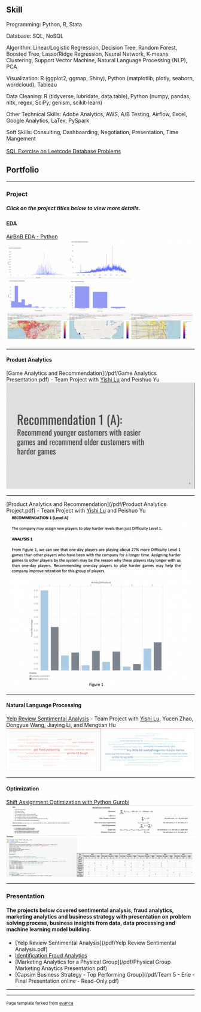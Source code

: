 ## Skill

  Programming: Python, R, Stata
  <br>
  
  Database: SQL, NoSQL
  <br>
  
  Algorithm: Linear/Logistic Regression, Decision Tree, Random Forest, Boosted Tree, Lasso/Ridge Regression, Neural Network, K-means Clustering, Support Vector Machine, Natural Language Processing (NLP), PCA 
  <br>
  
  Visualization: R (ggplot2, ggmap, Shiny), Python (matplotlib, plotly, seaborn, wordcloud), Tableau
  <br>
  
  Data Cleaning: R (tidyverse, lubridate, data.table), Python (numpy, pandas, nltk, regex, SciPy, genism, scikit-learn)
  <br>
  
  Other Technical Skills: Adobe Analytics, AWS, A/B Testing, Airflow, Excel, Google Analytics, LaTex, PySpark
  <br>
  
  Soft Skills: Consulting, Dashboarding, Negotiation, Presentation, Time Mangement  
<br>
[SQL Exercise on Leetcode Database Problems](https://github.com/anyuleannli/SQL)

## Portfolio

---

### Project 
##### Click on the project titles below to view more details.

#### EDA
[AirBnB EDA - Python](https://github.com/anyuleannli/Exploratory-Analysis-on-AirBnB-Data/)
<img src="images/AirBnB_EDA.png?raw=true"/>

---
#### Product Analytics
[Game Analytics and Recommendation](/pdf/Game Analytics Presentation.pdf) - Team Project with [Yishi Lu](https://github.com/yishilu) and Peishuo Yu
<img src="images/Game_1.gif?raw=true"/>

---
[Product Analytics and Recommendation](/pdf/Product Analytics Project.pdf) - Team Project with [Yishi Lu](https://github.com/yishilu) and Peishuo Yu
<img src="images/Game_2.gif?raw=true"/>

---
#### Natural Language Processing
[Yelp Review Sentimental Analysis](https://github.com/anyuleannli/Review-Analysis/) - Team Project with [Yishi Lu](https://github.com/yishilu), Yucen Zhao, Dongyue Wang, Jiaying Li, and Mengtian Hu
<img src="images/wordcloud.png?raw=true"/>

---
#### Optimization
[Shift Assignment Optimization with Python Gurobi](https://github.com/anyuleannli/Shift-Assignment-Optimization/)
<img src="images/optimization.png?raw=true"/>

---
### Presentation

#### The projects below covered sentimental analysis, fraud analytics, marketing analytics and business strategy with presentation on problem solving process, business insights from data, data processing and machine learning model building.

- [Yelp Review Sentimental Analysis](/pdf/Yelp Review Sentimental Analysis.pdf)
- [Identification Fraud Analytics](/pdf/Presentation.pdf)
- [Marketing Analytics for a Physical Group](/pdf/Physical Group Marketing Anaytics Presentation.pdf)
- [Capsim Business Strategy - Top Performing Group](/pdf/Team 5 - Erie - Final Presentation online  -  Read-Only.pdf)

---




---
<p style="font-size:11px">Page template forked from <a href="https://github.com/evanca/quick-portfolio">evanca</a></p>
<!-- Remove above link if you don't want to attibute -->
